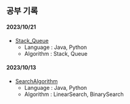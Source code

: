 ## 공부 기록

#### 2023/10/21
- [Stack_Queue](Stack_Queue/)
  - Language : Java, Python
  - Algorithm : Stack, Queue

#### 2023/10/13
- [SearchAlgorithm](SearchAlgorithm/)
  - Language : Java, Python
  - Algorithm : LinearSearch, BinarySearch 


